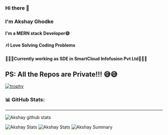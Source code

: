 ### Hi there 👋
### I'm Akshay Ghodke
#### I'm a MERN stack Developer😄 
#### ⚡I Love Solving Coding Problems
#### 🌱🌱🌱Currently working as SDE in SmartCloud Infofusion Pvt Ltd🌱🌱🌱

## PS: All the Repos are Private!!! 😅😅

[![trophy](https://github-profile-trophy.vercel.app/?username=akshay-ghodke&column=8&no-frame=true)](https://github.com/ryo-ma/github-profile-trophy)


### 📊 GitHub Stats:
---
![Akshay github stats](https://github-readme-stats.vercel.app/api?username=akshay-ghodke&theme=radical&show_icons=true&count_private=true)

![Akshay Stats](https://github-profile-summary-cards.vercel.app/api/cards/repos-per-language?username=akshay-ghodke&theme=solarized_dark)
![Akshay Stats](https://github-profile-summary-cards.vercel.app/api/cards/most-commit-language?username=akshay-ghodke&theme=solarized_dark)
![Akshay Summary](https://github-profile-summary-cards.vercel.app/api/cards/profile-details?username=akshay-ghodke&theme=solarized_dark)
